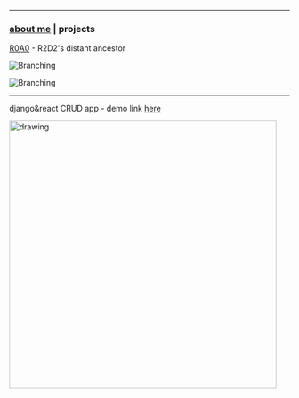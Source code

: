 * * *
### [about me](https://abradaric.me)   |   projects

[R0A0](https://github.com/abradaric/r0a0) - R2D2's distant ancestor

![Branching](https://media.giphy.com/media/2zdnjNRZuZrx0Rp032/giphy.gif)

![Branching](https://media.giphy.com/media/csH44qW7iEgPsNEqt2/giphy.gif)

* * *

django&react CRUD app - demo link [here](https://abradaric-django-react-demo.netlify.com/)

<!--![Branching](https://i.imgur.com/Cegsuoh.gif)-->
<!--<img src="https://i.imgur.com/Cegsuoh.gif" alt="drawing" width="480"/>-->
<img src="https://i.imgur.com/MQctcQF.png" alt="drawing" width="480"/>

